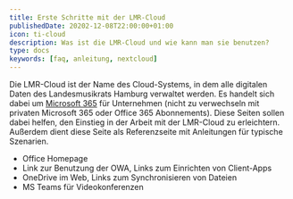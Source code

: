 ```yaml
---
title: Erste Schritte mit der LMR-Cloud
publishedDate: 20202-12-08T22:00:00+01:00
icon: ti-cloud
description: Was ist die LMR-Cloud und wie kann man sie benutzen?
type: docs
keywords: [faq, anleitung, nextcloud]
---
```


Die LMR-Cloud ist der Name des Cloud-Systems, in dem alle digitalen Daten des Landesmusikrats Hamburg verwaltet werden. Es handelt sich dabei um [Microsoft 365](https://www.microsoft.com/de-de/microsoft-365) für Unternehmen (nicht zu verwechseln mit privaten Microsoft 365 oder Office 365 Abonnements). Diese Seiten sollen dabei helfen, den Einstieg in der Arbeit mit der LMR-Cloud zu erleichtern. Außerdem dient diese Seite als Referenzseite mit Anleitungen für typische Szenarien.

- Office Homepage
- Link zur Benutzung der OWA, Links zum Einrichten von Client-Apps
- OneDrive im Web, Links zum Synchronisieren von Dateien
- MS Teams für Videokonferenzen

